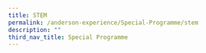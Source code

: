 ```yaml
---
title: STEM
permalink: /anderson-experience/Special-Programme/stem
description: ""
third_nav_title: Special Programme
---
```

